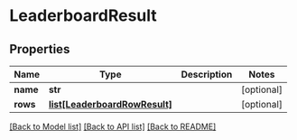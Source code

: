 # LeaderboardResult

## Properties
Name | Type | Description | Notes
------------ | ------------- | ------------- | -------------
**name** | **str** |  | [optional] 
**rows** | [**list[LeaderboardRowResult]**](LeaderboardRowResult.md) |  | [optional] 

[[Back to Model list]](../README.md#documentation-for-models) [[Back to API list]](../README.md#documentation-for-api-endpoints) [[Back to README]](../README.md)

